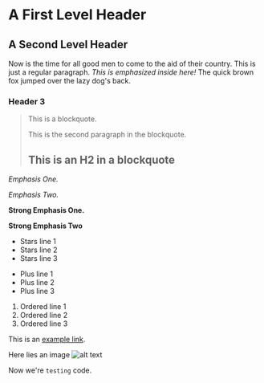 A First Level Header
====================

A Second Level Header
---------------------

Now is the time for all good men to come to the aid of their country. This is just a regular paragraph. *This is emphasized inside here!* The quick brown fox jumped over the lazy dog's back.

### Header 3

> This is a blockquote.
> 
> This is the second paragraph in the blockquote.
>
> ## This is an H2 in a blockquote

*Emphasis One.*

_Emphasis Two._

**Strong Emphasis One.**

__Strong Emphasis Two__

*   Stars line 1
*   Stars line 2
*   Stars line 3

+   Plus line 1
+   Plus line 2
+   Plus line 3

1.   Ordered line 1
2.   Ordered line 2
3.   Ordered line 3

This is an [example link](http://www.google.com).

Here lies an image ![alt text](/path/to/img.jpg)

Now we're `testing` code.